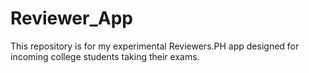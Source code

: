 # Reviewer_App
This repository is for my experimental Reviewers.PH app designed for incoming college students taking their exams.
